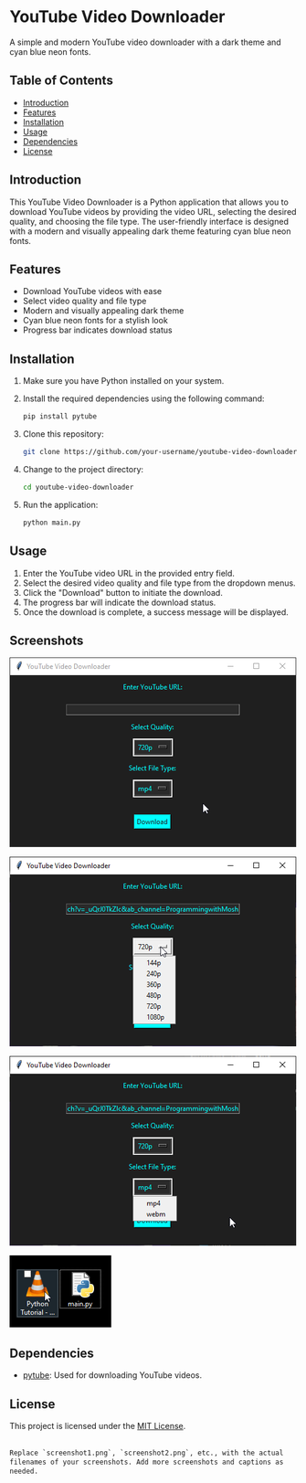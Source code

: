 # YouTube Video Downloader

A simple and modern YouTube video downloader with a dark theme and cyan blue neon fonts.

## Table of Contents
- [Introduction](#introduction)
- [Features](#features)
- [Installation](#installation)
- [Usage](#usage)
- [Dependencies](#dependencies)
- [License](#license)

## Introduction

This YouTube Video Downloader is a Python application that allows you to download YouTube videos by providing the video URL, selecting the desired quality, and choosing the file type. The user-friendly interface is designed with a modern and visually appealing dark theme featuring cyan blue neon fonts.

## Features

- Download YouTube videos with ease
- Select video quality and file type
- Modern and visually appealing dark theme
- Cyan blue neon fonts for a stylish look
- Progress bar indicates download status

## Installation

1. Make sure you have Python installed on your system.
2. Install the required dependencies using the following command:

   ```bash
   pip install pytube

3. Clone this repository:

   ```bash
   git clone https://github.com/your-username/youtube-video-downloader.git
   ```

4. Change to the project directory:

   ```bash
   cd youtube-video-downloader
   ```

5. Run the application:

   ```bash
   python main.py
   ```

## Usage

1. Enter the YouTube video URL in the provided entry field.
2. Select the desired video quality and file type from the dropdown menus.
3. Click the "Download" button to initiate the download.
4. The progress bar will indicate the download status.
5. Once the download is complete, a success message will be displayed.

## Screenshots

![Screenshot 1](screenshots/1.png)


![Screenshot 2](screenshots/2.png)


![Screenshot 2](screenshots/3.png)


![Screenshot 2](screenshots/4.png)


<!-- Add more screenshots with captions as needed -->

## Dependencies

- [pytube](https://github.com/pytube/pytube): Used for downloading YouTube videos.

## License

This project is licensed under the [MIT License](LICENSE).
```

Replace `screenshot1.png`, `screenshot2.png`, etc., with the actual filenames of your screenshots. Add more screenshots and captions as needed.
